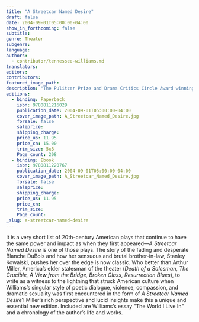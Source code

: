 ```yaml
---
title: "A Streetcar Named Desire"
draft: false
date: 2004-09-01T05:00:00-04:00
show_in_forthcoming: false
subtitle:
genre: Theater
subgenre:
language:
authors:
  - contributor/tennessee-williams.md
translators:
editors:
contributors:
featured_image_path:
description: "The Pulitzer Prize and Drama Critics Circle Award winning play — reissued with an introduction by Arthur Miller and Williams' essay _The World I Live In_ "
editions:
  - binding: Paperback
    isbn: 9780811216029
    publication_date: 2004-09-01T05:00:00-04:00
    cover_image_path: A_Streetcar_Named_Desire.jpg
    forsale: false
    saleprice:
    shipping_charge:
    price_us: 11.95
    price_cn: 15.00
    trim_size: 5x8
    Page_count: 208
  - binding: Ebook
    isbn: 9780811220767
    publication_date: 2004-09-01T05:00:00-04:00
    cover_image_path: A_Streetcar_Named_Desire.jpg
    forsale: false
    saleprice:
    shipping_charge:
    price_us: 11.95
    price_cn:
    trim_size:
    Page_count:
_slug: a-streetcar-named-desire
---
```


It is a very short list of 20th-century American plays that continue to have the same power and impact as when they first appeared—_A Streetcar Named Desire_ is one of those plays. The story of the fading and desperate Blanche DuBois and how her sensuous and brutal brother-in-law, Stanley Kowalski, pushes her over the edge is now classic. Who better than Arthur Miller, America’s elder statesman of the theater (_Death of a Salesman, The Crucible, A View from the Bridge, Broken Glass, Resurrection Blues_), to write as a witness to the lightning that struck American culture when Williams’s singular style of poetic dialogue, violence, compassion, and dramatic sexuality was first encountered in the form of _A Streetcar Named Desire_? Miller’s rich perspective and lucid insights make this a unique and essential new edition. Included are Williams’s essay "The World I Live In" and a chronology of the author’s life and works.

